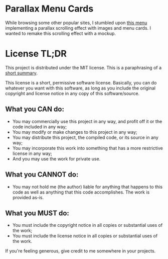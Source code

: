 # Parallax Menu Cards

While browsing some other popular sites, I stumbled upon
[this menu](https://levora.cuberto.com/about/) implementing a parallax scrolling
effect with images and menu cards. I wanted to remake this scrolling effect with
a mockup.

# License TL;DR

This project is distributed under the MIT license. This is a paraphrasing of a
[short summary](https://tldrlegal.com/license/mit-license).

This license is a short, permissive software license. Basically, you can do
whatever you want with this software, as long as you include the original
copyright and license notice in any copy of this software/source.

## What you CAN do:

-   You may commercially use this project in any way, and profit off it or the
    code included in any way;
-   You may modify or make changes to this project in any way;
-   You may distribute this project, the compiled code, or its source in any
    way;
-   You may incorporate this work into something that has a more restrictive
    license in any way;
-   And you may use the work for private use.

## What you CANNOT do:

-   You may not hold me (the author) liable for anything that happens to this
    code as well as anything that this code accomplishes. The work is provided
    as-is.

## What you MUST do:

-   You must include the copyright notice in all copies or substantial uses of
    the work;
-   You must include the license notice in all copies or substantial uses of the
    work.

If you're feeling generous, give credit to me somewhere in your projects.
